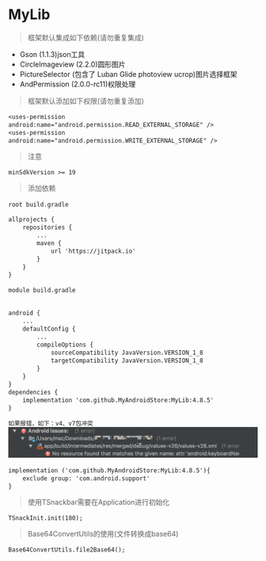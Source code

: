 # MyLib
> 框架默认集成如下依赖(请勿重复集成)
- Gson (1.1.3)json工具
- CircleImageview (2.2.0)圆形图片
- PictureSelector (包含了 Luban Glide photoview ucrop)图片选择框架
- AndPermission (2.0.0-rc11)权限处理

> 框架默认添加如下权限(请勿重复添加)
```
<uses-permission android:name="android.permission.READ_EXTERNAL_STORAGE" />
<uses-permission android:name="android.permission.WRITE_EXTERNAL_STORAGE" />
```
> 注意
```
minSdkVersion >= 19
```
> 添加依赖

`root build.gradle `
```
allprojects {
    repositories {
        ...
        maven {
            url 'https://jitpack.io'
        }
    }
}
```
`module build.gradle `
```

android {
    ...
    defaultConfig {
        ...
        compileOptions {
            sourceCompatibility JavaVersion.VERSION_1_8
            targetCompatibility JavaVersion.VERSION_1_8
        }
    }
}
dependencies {
    implementation 'com.github.MyAndroidStore:MyLib:4.8.5'
}
```
`如果报错，如下：v4、v7包冲突`
![error.png](https://github.com/MyAndroidStore/MyLib/blob/master/pictures/20180720_103110.png?raw=true)
```
implementation ('com.github.MyAndroidStore:MyLib:4.8.5'){
    exclude group: 'com.android.support'
}
```
> 使用TSnackbar需要在Application进行初始化
```
TSnackInit.init(180);
```
> Base64ConvertUtils的使用(文件转换成base64)
```
Base64ConvertUtils.file2Base64();
```